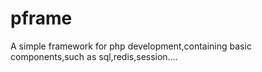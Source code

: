 # pframe
A simple framework for php development,containing basic components,such as sql,redis,session....
